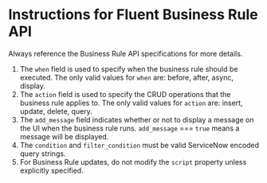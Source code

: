 # Instructions for Fluent Business Rule API
Always reference the Business Rule API specifications for more details.
1. The `when` field is used to specify when the business rule should be executed. The only valid values for `when` are: before, after, async, display.
2. The `action` field is used to specify the CRUD operations that the business rule applies to. The only valid values for `action` are: insert, update, delete, query.
3. The `add_message` field indicates whether or not to display a message on the UI when the business rule runs. `add_message` === `true` means a message will be displayed.
4. The `condition` and `filter_condition` must be valid ServiceNow encoded query strings.
5. For Business Rule updates, do not modify the `script` property unless explicitly specified.

